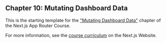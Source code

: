## Chapter 10: Mutating Dashboard Data

This is the starting template for the ["Mutating Dashboard Data"]() chapter of the Next.js App Router Course.

For more information, see the [course curriculum]() on the Next.js Website.
